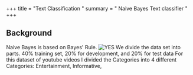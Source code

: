 
+++ title = "Text Classification " 
summary = " Naive Bayes Text classifier " 
+++
## Background 
Naive Bayes is based on Bayes' Rule.
 ![YES](/post/naiveBayes.png)
We divide the data set into parts. 40% training set, 20% for development, and 20% for  test data
For this dataset of youtube videos I divided the Categories into 4 different Categories: Entertainment, Informative, 
